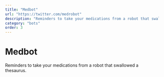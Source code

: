 ```yaml
---
title: "Medbot"
url: "https://twitter.com/medrobot"
description: "Reminders to take your medications from a robot that swallowed a thesaurus."
category: "bots"
order: 3
---
```


# Medbot

Reminders to take your medications from a robot that swallowed a thesaurus.
